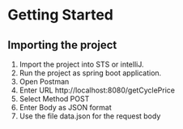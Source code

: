 # Getting Started

## Importing the project
1. Import the project into STS or intelliJ.
2. Run the project as spring boot application.
3. Open Postman
4. Enter URL http://localhost:8080/getCyclePrice
5. Select Method POST
6. Enter Body as JSON format
7. Use the file data.json for the request body